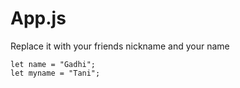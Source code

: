 # App.js

Replace it with your friends nickname and your name



```
let name = "Gadhi";
let myname = "Tani";
```
